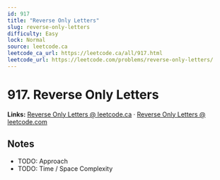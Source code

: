 ```yaml
--- 
id: 917
title: "Reverse Only Letters"
slug: reverse-only-letters
difficulty: Easy
lock: Normal
source: leetcode.ca
leetcode_ca_url: https://leetcode.ca/all/917.html
leetcode_url: https://leetcode.com/problems/reverse-only-letters/
---
```


# 917. Reverse Only Letters

**Links:** [Reverse Only Letters @ leetcode.ca](https://leetcode.ca/all/917.html) · [Reverse Only Letters @ leetcode.com](https://leetcode.com/problems/reverse-only-letters/)

## Notes
- TODO: Approach
- TODO: Time / Space Complexity
